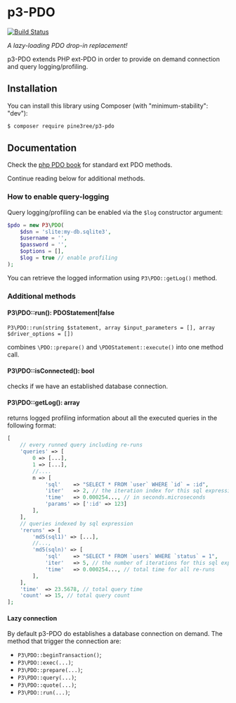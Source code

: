 # p3-PDO

[![Build Status](https://travis-ci.org/pine3ree/p3-pdo.svg?branch=master)](https://travis-ci.org/pine3ree/p3-pdo)

*A lazy-loading PDO drop-in replacement!*

p3-PDO extends PHP ext-PDO in order to provide on demand connection and query logging/profiling.


## Installation

You can install this library using Composer (with "minimum-stability": "dev"):

```bash
$ composer require pine3ree/p3-pdo
```

## Documentation

Check the [php PDO book](https://www.php.net/manual/en/book.pdo.php) for standard ext PDO methods.

Continue reading below for additional methods.

### How to enable query-logging

Query logging/profiling can be enabled via the `$log` constructor argument:
```php
$pdo = new P3\PDO(
    $dsn = 'slite:my-db.sqlite3',
    $username = '',
    $password = '',
    $options = [],
    $log = true // enable profiling
);
```
You can retrieve the logged information using `P3\PDO::getLog()` method.

### Additional methods

#### P3\PDO::run(): PDOStatement|false
```
P3\PDO::run(string $statement, array $input_parameters = [], array $driver_options = [])
```
combines `\PDO::prepare()` and `\PDOStatement::execute()` into one method call.

#### P3\PDO::isConnected(): bool

checks if we have an established database connection.

#### P3\PDO::getLog(): array
returns logged profiling information about all the executed queries in the following format:
```php
[
    // every runned query including re-runs
    'queries' => [
        0 => [...],
        1 => [...],
        //....
        n => [
            'sql'    => "SELECT * FROM `user` WHERE `id` = :id",
            'iter'   => 2, // the iteration index for this sql expression
            'time'   => 0.000254..., // in seconds.microseconds
            'params' => [':id' => 123]
        ],
    ],
    // queries indexed by sql expression
    'reruns' => [
        'md5(sql1)' => [...],
        //...,
        'md5(sqln)' => [
            'sql'    => "SELECT * FROM `users` WHERE `status` = 1",
            'iter'   => 5, // the number of iterations for this sql expression
            'time'   => 0.000254..., // total time for all re-runs
        ],
    ],
    'time'  => 23.5678, // total query time
    'count' => 15, // total query count
];
```

#### Lazy connection
By default p3-PDO do establishes a database connection on demand. The method that trigger the connection are:
- `P3\PDO::beginTransaction()`;
- `P3\PDO::exec(...)`;
- `P3\PDO::prepare(...)`;
- `P3\PDO::query(...)`;
- `P3\PDO::quote(...)`;
- `P3\PDO::run(...)`;
